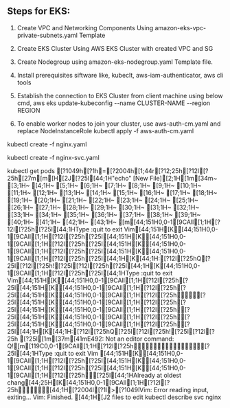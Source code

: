 Steps for EKS:
---------------------

1. Create VPC and Networking Components Using amazon-eks-vpc-private-subnets.yaml Template

2. Create EKS Cluster Using AWS EKS Cluster with created VPC and SG

3. Create Nodegroup using amazon-eks-nodegroup.yaml Template file.

4. Install prerequisites siftware like, kubeclt, aws-iam-authenticator, aws cli tools

5. Establish the connection to  EKS Cluster from client machine using below cmd,
   aws eks update-kubeconfig --name CLUSTER-NAME --region REGION

6. To enable worker nodes to join your cluster, use aws-auth-cm.yaml and replace NodeInstanceRole 
  kubectl apply -f aws-auth-cm.yaml

kubectl create -f nginx.yaml

kubectl  create -f nginx-svc.yaml

kubectl get pods
[?1049h[?1h=[?2004h[1;44r[?12;25h[?12l[?25h[27m[m[H[2J[?25l[44;1H"echo" [New File][2;1H[1m[34m~                                                                                                                                                                       [3;1H~                                                                                                                                                                       [4;1H~                                                                                                                                                                       [5;1H~                                                                                                                                                                       [6;1H~                                                                                                                                                                       [7;1H~                                                                                                                                                                       [8;1H~                                                                                                                                                                       [9;1H~                                                                                                                                                                       [10;1H~                                                                                                                                                                       [11;1H~                                                                                                                                                                       [12;1H~                                                                                                                                                                       [13;1H~                                                                                                                                                                       [14;1H~                                                                                                                                                                       [15;1H~                                                                                                                                                                       [16;1H~                                                                                                                                                                       [17;1H~                                                                                                                                                                       [18;1H~                                                                                                                                                                       [19;1H~                                                                                                                                                                       [20;1H~                                                                                                                                                                       [21;1H~                                                                                                                                                                       [22;1H~                                                                                                                                                                       [23;1H~                                                                                                                                                                       [24;1H~                                                                                                                                                                       [25;1H~                                                                                                                                                                       [26;1H~                                                                                                                                                                       [27;1H~                                                                                                                                                                       [28;1H~                                                                                                                                                                       [29;1H~                                                                                                                                                                       [30;1H~                                                                                                                                                                       [31;1H~                                                                                                                                                                       [32;1H~                                                                                                                                                                       [33;1H~                                                                                                                                                                       [34;1H~                                                                                                                                                                       [35;1H~                                                                                                                                                                       [36;1H~                                                                                                                                                                       [37;1H~                                                                                                                                                                       [38;1H~                                                                                                                                                                       [39;1H~                                                                                                                                                                       [40;1H~                                                                                                                                                                       [41;1H~                                                                                                                                                                       [42;1H~                                                                                                                                                                       [43;1H~                                                                                                                                                                       [m[44;151H0,0-1[9CAll[1;1H[?12l[?25h[?25l[44;1HType  :quit<Enter>  to exit Vim[44;151H[K[44;151H0,0-1[9CAll[1;1H[?12l[?25h[?25l[44;151H[K[44;151H0,0-1[9CAll[1;1H[?12l[?25h[?25l[44;151H[K[44;151H0,0-1[9CAll[1;1H[?12l[?25h[?25l[44;151H[K[44;151H0,0-1[9CAll[1;1H[?12l[?25h[?25l[44;1H[K[44;1H:[?12l[?25hQ[?25l[?12l[?25h![?25l[?12l[?25h[?25l[44;1H[K[44;151H0,0-1[9CAll[1;1H[?12l[?25h[?25l[44;1HType  :quit<Enter>  to exit Vim[44;151H[K[44;151H0,0-1[9CAll[1;1H[?12l[?25h[?25l[44;151H[K[44;151H0,0-1[9CAll[1;1H[?12l[?25h[?25l[44;151H[K[44;151H0,0-1[9CAll[1;1H[?12l[?25h[?25l[44;151H[K[44;151H0,0-1[9CAll[1;1H[?12l[?25h[?25l[44;151H[K[44;151H0,0-1[9CAll[1;1H[?12l[?25h[?25l[44;151H[K[44;151H0,0-1[9CAll[1;1H[?12l[?25h[?25l[44;151H[K[44;151H0,0-1[9CAll[1;1H[?12l[?25h[?25l[44;1H[K[44;1H:[?12l[?25hQ[?25l[?12l[?25h![?25l[?12l[?25h[?25l[1m[37m[41mE492: Not an editor command: Q![m[119C0,0-1[9CAll[1;1H[?12l[?25h[?25l[44;1HType  :quit<Enter>  to exit Vim [44;151H[K[44;151H0,0-1[9CAll[1;1H[?12l[?25h[?25l[44;151H[K[44;151H0,0-1[9CAll[1;1H[?12l[?25h[?25l[44;151H[K[44;151H0,0-1[9CAll[1;1H[?12l[?25h[?25l[44;1HAlready at oldest chang[44;25H[K[44;151H0,0-1[9CAll[1;1H[?12l[?25h[44;1H[?2004l[?1l>[?1049lVim: Error reading input, exiting...
Vim: Finished.
[44;1H[J2 files to edit
kubectl describe svc nginx
